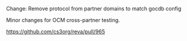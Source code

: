 Change:  Remove protocol from partner domains to match gocdb config

Minor changes for OCM cross-partner testing.

https://github.com/cs3org/reva/pull/965
